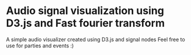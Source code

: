 # Audio signal visualization using D3.js and Fast fourier transform
A simple audio visualizer created using D3.js and signal nodes
Feel free to use for parties and events :)
